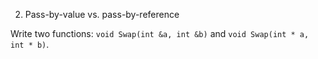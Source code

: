 2. Pass-by-value vs. pass-by-reference

Write two functions: `void Swap(int &a, int &b)` and `void Swap(int * a, int * b)`.
